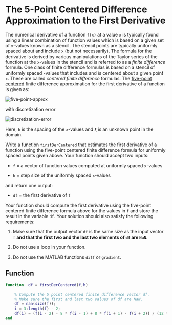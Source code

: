 # The 5-Point Centered Difference Approximation to the First Derivative

The numerical derivative of a function `f(x)` at a value `x` is typically found using a linear combination of function values which is based on a given set of `x`-values known as a stencil. The stencil points are typically uniformly spaced about and include `x` (but not necessarily). The formula for the derivative is derived by various manipulations of the Taylor series of the function at the `x`-values in the stencil and is referred to as a *finite difference* formula. One class of finite difference formulas is based on a stencil of uniformly spaced -values that includes and is centered about a given point `x`. These are called *centered finite difference* formulas. The [five-point centered](https://en.wikipedia.org/wiki/Five-point_stencil) finite difference approximation for the first derivative of a function is given as:

![five-point-approx](../images/five-point-approx.jpg)

with discretization error

![discretization-error](../images/discret-error.jpg)

Here, `h` is the spacing of the `x`-values and `ξ` is an unknown point in the domain.

Write a function `firstDerCentered` that estimates the first derivative of a function using the five-point centered finite difference formula for uniformly spaced points given above. Your function should accept two inputs:

+ `f` = a vector of function values computed at uniformly spaced `x`-values

+ `h` = step size of the uniformly spaced `x`-values

and return one output:

+ `df` = the first derivative of `f`

Your function should compute the first derivative using the five-point centered finite difference formula above for the values in `f` and store the result in the variable `df`. Your solution should also satisfy the following requirements:

1. Make sure that the output vector `df` is the same size as the input vector `f` **and that the first two and the last two elements of `df` are `NaN`**.

2. Do not use a loop in your function.

3. Do not use the MATLAB functions `diff` or `gradient`.

## Function

```matlab
function  df = firstDerCentered(f,h)

    % Compute the 5 point centered finite difference vector df.
    % Make sure the first and last two values of df are NaN.
    df = nan(size(f));
    i = 3:length(f) - 2;
    df(i) = (f(i - 2) - 8 * f(i - 1) + 8 * f(i + 1) - f(i + 2)) / (12 * h);
end
```